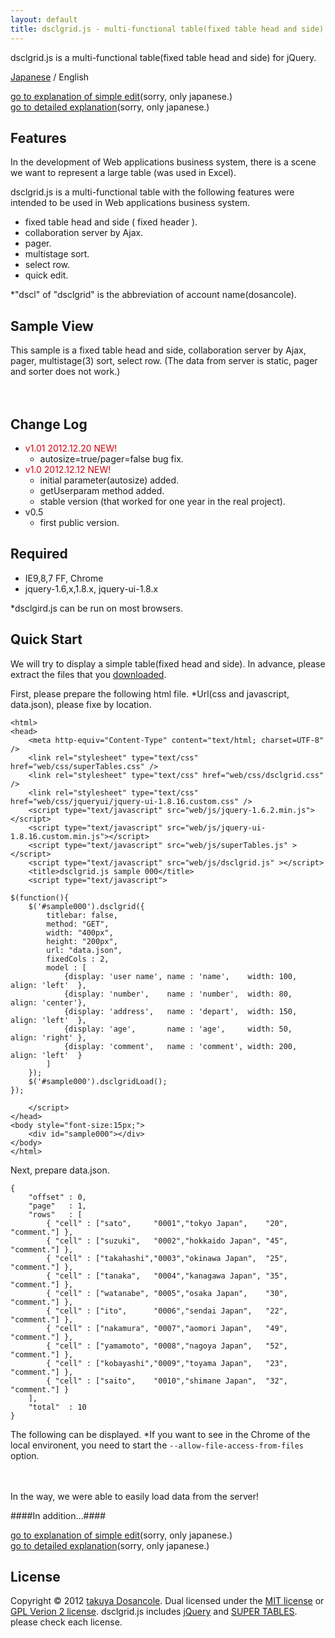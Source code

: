 ```yaml
---
layout: default
title: dsclgrid.js - multi-functional table(fixed table head and side) for jQuery.
---
```


dsclgrid.js is a multi-functional table(fixed table head and side) for jQuery.

[Japanese](./) / English

[go to explanation of simple edit](edit.html)(sorry, only japanese.)  
[go to detailed explanation](details.html)(sorry, only japanese.)

Features
-----
In the development of Web applications business system,
there is a scene we want to represent a large table (was used in Excel).

dsclgrid.js is a multi-functional table with the following features were intended to be used in Web applications business system.

-   fixed table head and side ( fixed header ).
-   collaboration server by Ajax.
-   pager.
-   multistage sort.
-   select row.
-   quick edit.

*"dscl" of "dsclgrid" is the abbreviation of account name(dosancole).

Sample View
-----
This sample is a fixed table head and side, collaboration server by Ajax, pager, multistage(3) sort, select row.
(The data from server is static, pager and sorter does not work.)

<script type="text/javascript">
$(function(){
    $('#qv').dsclgrid({
        method: "GET",
        title: "Sample View Table",
        width: "700px",
        height: "200px",
        url: "qvdata.json",
        fixedCols : 2,
        pager: true,
        pagestat : "from {from} to {to} / all {total}",
        sortable: true,
        sortNum: 3,
        selectable: true,
        model : [
            {display: 'user name', name : 'name',    width: 100, align: 'left'  },
            {display: 'number',    name : 'number',  width: 80,  align: 'center'},
            {display: 'address',   name : 'depart',  width: 200, align: 'left'  },
            {display: 'age',       name : 'age',     width: 50,  align: 'right' },
            {display: 'tel',       name : 'tel',     width: 200, align: 'center' },
            {display: 'comment',   name : 'comment', width: 200, align: 'left'  }
        ]
    });
    $('#qv').dsclgridLoad();
});
</script>
<div style="padding:20px;padding-top:0px;"><div id="qv"></div></div>

Change Log
-----

*  <span style="color:#D5000D;">v1.01 2012.12.20 NEW!</span>
    *  autosize=true/pager=false bug fix.
*  <span style="color:#D5000D;">v1.0 2012.12.12 NEW!</span>
    *  initial parameter(autosize) added.
    *  getUserparam method added.
    *  stable version (that worked for one year in the real project).
*  v0.5
    *  first public version.

Required
-----

*  IE9,8,7 FF, Chrome
*  jquery-1.6,x,1.8.x, jquery-ui-1.8.x

*dsclgird.js can be run on most browsers.

Quick Start
-----

We will try to display a simple table(fixed head and side).
In advance, please extract the files that you [downloaded](download_zip.html).

First, please prepare the following html file.
*Url(css and javascript, data.json), please fixe by location.

    <html>
    <head>
        <meta http-equiv="Content-Type" content="text/html; charset=UTF-8" />
        <link rel="stylesheet" type="text/css" href="web/css/superTables.css" />
        <link rel="stylesheet" type="text/css" href="web/css/dsclgrid.css" />
        <link rel="stylesheet" type="text/css" href="web/css/jqueryui/jquery-ui-1.8.16.custom.css" />
        <script type="text/javascript" src="web/js/jquery-1.6.2.min.js"></script>
        <script type="text/javascript" src="web/js/jquery-ui-1.8.16.custom.min.js"></script>
        <script type="text/javascript" src="web/js/superTables.js" ></script>
        <script type="text/javascript" src="web/js/dsclgrid.js" ></script>
        <title>dsclgrid.js sample 000</title>
        <script type="text/javascript">

    $(function(){
        $('#sample000').dsclgrid({
            titlebar: false,
            method: "GET",
            width: "400px",
            height: "200px",
            url: "data.json",
            fixedCols : 2,
            model : [
                {display: 'user name', name : 'name',    width: 100, align: 'left'  },
                {display: 'number',    name : 'number',  width: 80,  align: 'center'},
                {display: 'address',   name : 'depart',  width: 150, align: 'left'  },
                {display: 'age',       name : 'age',     width: 50,  align: 'right' },
                {display: 'comment',   name : 'comment', width: 200, align: 'left'  }
            ]
        });
        $('#sample000').dsclgridLoad();
    });

        </script>
    </head>
    <body style="font-size:15px;">
        <div id="sample000"></div>
    </body>
    </html>

Next, prepare data.json.

    {
        "offset" : 0,
        "page"   : 1,
        "rows"   : [
            { "cell" : ["sato",     "0001","tokyo Japan",    "20", "comment."] },
            { "cell" : ["suzuki",   "0002","hokkaido Japan", "45", "comment."] },
            { "cell" : ["takahashi","0003","okinawa Japan",  "25", "comment."] },
            { "cell" : ["tanaka",   "0004","kanagawa Japan", "35", "comment."] },
            { "cell" : ["watanabe", "0005","osaka Japan",    "30", "comment."] },
            { "cell" : ["ito",      "0006","sendai Japan",   "22", "comment."] },
            { "cell" : ["nakamura", "0007","aomori Japan",   "49", "comment."] },
            { "cell" : ["yamamoto", "0008","nagoya Japan",   "52", "comment."] },
            { "cell" : ["kobayashi","0009","toyama Japan",   "23", "comment."] },
            { "cell" : ["saito",    "0010","shimane Japan",  "32", "comment."] }
        ],
        "total"  : 10
    }

The following can be displayed.
*If you want to see in the Chrome of the local environent, you need to start the ```--allow-file-access-from-files``` option.

<script type="text/javascript">
$(function(){
    $('#sample000').dsclgrid({
        method: "GET",
        titlebar: false,
        width: "400px",
        height: "200px",
        url: "sample/000/data.json",
        fixedCols : 2,
        model : [
            {display: 'user name',  name : 'name',    width: 100, align: 'left'  },
            {display: 'number',     name : 'number',  width: 80,  align: 'center'},
            {display: 'address',    name : 'depart',  width: 150, align: 'left'  },
            {display: 'age',        name : 'age',     width: 50,  align: 'right' },
            {display: 'comment',    name : 'comment', width: 200, align: 'left'  }
        ]
    });
    $('#sample000').dsclgridLoad();
});
</script>
<div style="padding:20px;padding-top:0px;"><div id="sample000"></div></div>

In the way, we were able to easily load data from the server!

####In addition...####

[go to explanation of simple edit](edit.html)(sorry, only japanese.)  
[go to detailed explanation](details.html)(sorry, only japanese.)

License
-----
Copyright &copy; 2012 [takuya Dosancole].
Dual licensed under the [MIT license][MIT] or [GPL Verion 2 license][GPL].
dsclgrid.js includes [jQuery] and [SUPER TABLES]. please check each license.

[MIT]: http://www.opensource.org/licenses/mit-license.php
[GPL]: http://www.gnu.org/licenses/gpl.html
[jQuery]: http://jquery.org/
[SUPER TABLES]: http://www.matts411.com/post/super_tables/
[takuya Dosancole]: https://github.com/dosancole